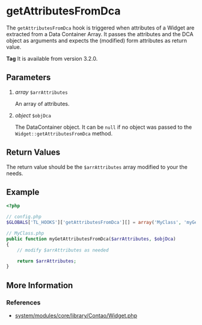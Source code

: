 # getAttributesFromDca

The `getAttributesFromDca` hook is triggered when attributes of a Widget are
extracted from a Data Container Array. It passes the attributes and the DCA object
as arguments and expects the (modified) form attributes as return value.

**Tag** It is available from version 3.2.0.


## Parameters

1. *array* `$arrAttributes`

	An array of attributes.

2. *object* `$objDca`

	The DataContainer object. It can be `null` if no object was passed 
	to the `Widget::getAttributesFromDca` method.


## Return Values

The return value should be the `$arrAttributes` array modified to your the needs.


## Example

```php
<?php

// config.php
$GLOBALS['TL_HOOKS']['getAttributesFromDca'][] = array('MyClass', 'myGetAttributesFromDca');

// MyClass.php
public function myGetAttributesFromDca($arrAttributes, $objDca)
{
    // modify $arrAttributes as needed

    return $arrAttributes;
}
```


## More Information


### References

- [system/modules/core/library/Contao/Widget.php](https://github.com/contao/core/blob/support/3.2/system/modules/core/library/Contao/Widget.php#L1418)
